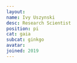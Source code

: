 ```yaml
---
layout:
name: Ivy Uszynski
desc: Research Scientist
position: pi
cat: gaia
subcat: ginkgo
avatar:
joined: 2019
---
```

